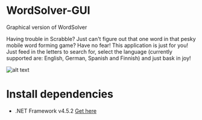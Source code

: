 # WordSolver-GUI
Graphical version of WordSolver

Having trouble in Scrabble? Just can't figure out that one word in that pesky mobile word forming game?
Have no fear! This application is just for you!
Just feed in the letters to search for, select the language (currently supported are: English, German, Spanish and Finnish)
and just bask in joy!


![alt text](https://i.imgur.com/U9jpFt2.png)

# Install dependencies
- .NET Framework v4.5.2 [Get here](https://www.microsoft.com/en-us/download/details.aspx?id=42642)
